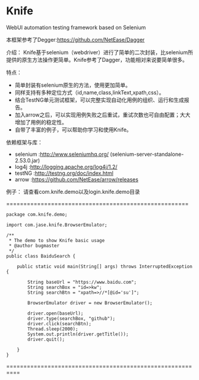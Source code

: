 # Knife
WebUI automation testing framework based on Selenium

本框架参考了Degger:https://github.com/NetEase/Dagger

介绍：
  Knife基于selenium（webdriver）进行了简单的二次封装，比selenium所提供的原生方法操作更简单。Knife参考了Dagger，功能相对来说要简单很多。
  
特点：
* 简单封装有selenium原生的方法，使用更加简单。
* 同样支持有多种定位方式（id,name,class,linkText,xpath,css）。
* 结合TestNG单元测试框架，可以完整实现自动化用例的组织、运行和生成报告。
* 加入arrow之后，可以实现用例失败之后重试，重试次数也可自由配置；大大增加了用例的稳定性。
* 自带了丰富的例子，可以帮助你学习和使用Knife。


依赖框架与库：
* selenium :http://www.seleniumhq.org/ (selenium-server-standalone-2.53.0.jar)
* log4j :http://logging.apache.org/log4j/1.2/
* testNG  :http://testng.org/doc/index.html
* arrow  :https://github.com/NetEase/arrow/releases


例子：
   请查看com.knife.demo以及login.knife.demo目录

=====================================================

    package com.knife.demo;

    import com.jase.knife.BrowserEmulator;

    /**
     * The demo to show Knife basic usage
     * @author bugmaster
     */
    public class BaiduSearch {

        public static void main(String[] args) throws InterruptedException {

            String baseUrl = "https://www.baidu.com";
            String searchBox = "id=>kw";
            String searchBtn = "xpath=>//*[@id='su']";

            BrowserEmulator driver = new BrowserEmulator();

            driver.open(baseUrl);
            driver.type(searchBox, "github");
            driver.click(searchBtn);
            Thread.sleep(2000);
            System.out.println(driver.getTitle());
            driver.quit();
            
        }
    }
==========================================================